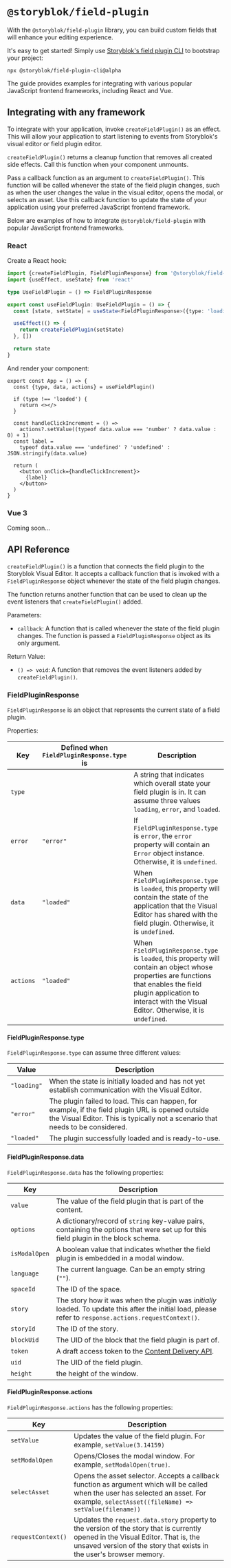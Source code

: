 # `@storyblok/field-plugin`

With the `@storyblok/field-plugin` library, you can build custom fields that will enhance your editing experience.

It's easy to get started! Simply
use [Storyblok's field plugin CLI](https://www.npmjs.com/package/@storyblok/field-plugin-cli) to bootstrap your project:

```shell
npx @storyblok/field-plugin-cli@alpha
```

The guide provides examples for integrating with various popular JavaScript frontend frameworks, including React and
Vue.

## Integrating with any framework

To integrate with your application, invoke `createFieldPlugin()` as an effect. This will allow your application to start
listening to events from Storyblok's visual editor or field plugin editor.

`createFieldPlugin()` returns a cleanup function that removes all created side effects. Call this function when your
component unmounts.

Pass a callback function as an argument to `createFieldPlugin()`. This function will be called whenever the state of the
field plugin changes, such as when the user changes the value in the visual editor, opens the modal, or selects an
asset. Use this callback function to update the state of your application using your preferred JavaScript frontend
framework.

Below are examples of how to integrate `@storyblok/field-plugin` with popular JavaScript frontend frameworks.

### React

Create a React hook:

```typescript
import {createFieldPlugin, FieldPluginResponse} from '@storyblok/field-plugin'
import {useEffect, useState} from 'react'

type UseFieldPlugin = () => FieldPluginResponse

export const useFieldPlugin: UseFieldPlugin = () => {
  const [state, setState] = useState<FieldPluginResponse>({type: 'loading'})

  useEffect(() => {
    return createFieldPlugin(setState)
  }, [])

  return state
}
```

And render your component:

```tsx
export const App = () => {
  const {type, data, actions} = useFieldPlugin()

  if (type !== 'loaded') {
    return <></>
  }

  const handleClickIncrement = () =>
    actions?.setValue((typeof data.value === 'number' ? data.value : 0) + 1)
  const label =
    typeof data.value === 'undefined' ? 'undefined' : JSON.stringify(data.value)

  return (
    <button onClick={handleClickIncrement}>
      {label}
    </button>
  )
}
```

### Vue 3

Coming soon...

[//]: # (With the composition api, create a hook:)

[//]: # ()

[//]: # (```markdown)

[//]: # (TODO:)

[//]: # (Something like)

[//]: # (1. create a reactive value)

[//]: # (2. call useFieldPlugin)

[//]: # (3. in useFieldPlugin's argument, update the state)

[//]: # (4. Note that we cannot send reactive objects via `Window.postMessage&#40;&#41;`, so we have to proxy all calls to setValue in a function that wraps the value in `JSON.parse&#40;JSON.stringify&#40;value&#41;&#41;`)

[//]: # (5. return the reactive value from the hook)

[//]: # (```)

[//]: # ()

[//]: # (With the options api, create a mixin:)

[//]: # ()

[//]: # (```vue)

[//]: # (TODO)

[//]: # (```)

## API Reference

`createFieldPlugin()` is a function that connects the field plugin to the Storyblok Visual Editor. It accepts a callback
function that is invoked with a `FieldPluginResponse` object whenever the state of the field plugin changes.

The function returns another function that can be used to clean up the event listeners that `createFieldPlugin()` added.

Parameters:

- `callback`: A function that is called whenever the state of the field plugin changes. The function is passed
  a `FieldPluginResponse` object as its only argument.

Return Value:

- `() => void`: A function that removes the event listeners added by `createFieldPlugin()`.

### FieldPluginResponse

`FieldPluginResponse` is an object that represents the current state of a field plugin.

Properties:

| Key       | Defined when `FieldPluginResponse.type` is | Description                                                                                                                                                                                                                  |
|-----------|--------------------------------------------|------------------------------------------------------------------------------------------------------------------------------------------------------------------------------------------------------------------------------|
| `type`    |                                            | A string that indicates which overall state your field plugin is in. It can assume three values `loading`, `error`, and `loaded`.                                                                                            |
| `error`   | `"error"`                                  | If `FieldPluginResponse.type` is `error`, the `error` property will contain an `Error` object instance. Otherwise, it is `undefined`.                                                                                        |
| `data`    | `"loaded"`                                 | When `FieldPluginResponse.type` is `loaded`, this property will contain the state of the application that the Visual Editor has shared with the field plugin. Otherwise, it is `undefined`.                                  |
| `actions` | `"loaded"`                                 | When `FieldPluginResponse.type` is `loaded`, this property will contain an object whose properties are functions that enables the field plugin application to interact with the Visual Editor. Otherwise, it is `undefined`. |

#### FieldPluginResponse.type

`FieldPluginResponse.type` can assume three different values:

| Value       | Description                                                                                                                                                                         |
|-------------|-------------------------------------------------------------------------------------------------------------------------------------------------------------------------------------|
| `"loading"` | When the state is initially loaded and has not yet establish communication with the Visual Editor.                                                                                  |
| `"error"`   | The plugin failed to load. This can happen, for example, if the field plugin URL is opened outside the Visual Editor. This is typically not a scenario that needs to be considered. |
| `"loaded"`  | The plugin successfully loaded and is ready-to-use.                                                                                                                                 |

#### FieldPluginResponse.data

`FieldPluginResponse.data` has the following properties:

| Key           | Description                                                                                                                                                                                |
|---------------|--------------------------------------------------------------------------------------------------------------------------------------------------------------------------------------------|
| `value`       | The value of the field plugin that is part of the content.                                                                                                                                 |
| `options`     | A dictionary/record of `string` key-value pairs, containing the options that were set up for this field plugin in the block schema.                                                        |
| `isModalOpen` | A boolean value that indicates whether the field plugin is embedded in a modal window.                                                                                                     |
| `language`    | The current language. Can be an empty string (`""`).                                                                                                                                       |
| `spaceId`     | The ID of the space.                                                                                                                                                                       |
| `story`       | The story how it was when the plugin was _initially_ loaded. To update this after the initial load,                                   please refer to `response.actions.requestContext()`. |
| `storyId`     | The ID of the story.                                                                                                                                                                       |
| `blockUid`    | The UID of the block that the field plugin is part of.                                                                                                                                     |
| `token`       | A draft access token to  the [Content Delivery API](https://www.storyblok.com/docs/api/content-delivery/v2#topics/authentication).                                                         |
| `uid`         | The UID of the field plugin.                                                                                                                                                               |
| `height`      | the height of the window.                                                                                                                                                                  |

#### FieldPluginResponse.actions

`FieldPluginResponse.actions` has the following properties:

| Key                | Description                                                                                                                                                                                              |
|--------------------|----------------------------------------------------------------------------------------------------------------------------------------------------------------------------------------------------------|
| `setValue`         | Updates the value of the field plugin. For example, `setValue(3.14159)`                                                                                                                                  |
| `setModalOpen`     | Opens/Closes the modal window. For example, `setModalOpen(true)`.                                                                                                                                        |
| `selectAsset`      | Opens the asset selector. Accepts a callback function as argument which will be called when the user has selected an asset. For example, `selectAsset((fileName) => setValue(filename))`                 |
| `requestContext()` | Updates the `request.data.story` property to the version of the story that is currently opened in the Visual Editor. That is, the unsaved version of the story that exists in the user's browser memory. |

